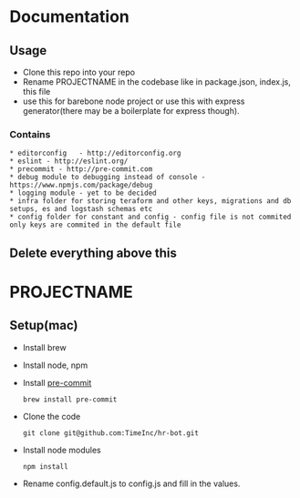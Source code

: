 # Documentation

## Usage 

* Clone this repo into your repo
* Rename PROJECTNAME in the codebase like in package.json, index.js, this file
* use this for barebone node project or use this with express generator(there may be a boilerplate for express though). 

### Contains
    * editorconfig   - http://editorconfig.org
    * eslint - http://eslint.org/
    * precommit - http://pre-commit.com
    * debug module to debugging instead of console - https://www.npmjs.com/package/debug
    * logging module - yet to be decided
    * infra folder for storing teraform and other keys, migrations and db setups, es and logstash schemas etc 
    * config folder for constant and config - config file is not commited only keys are commited in the default file


## Delete everything above this



# PROJECTNAME

## Setup(mac)

* Install brew
* Install node, npm
* Install [pre-commit](http://pre-commit.com/#install)

   ```brew install pre-commit```
   
* Clone the code  

   ```git clone git@github.com:TimeInc/hr-bot.git```

   
* Install node modules

   ``` npm install ```

* Rename config.default.js to config.js and fill in the values. 
    
